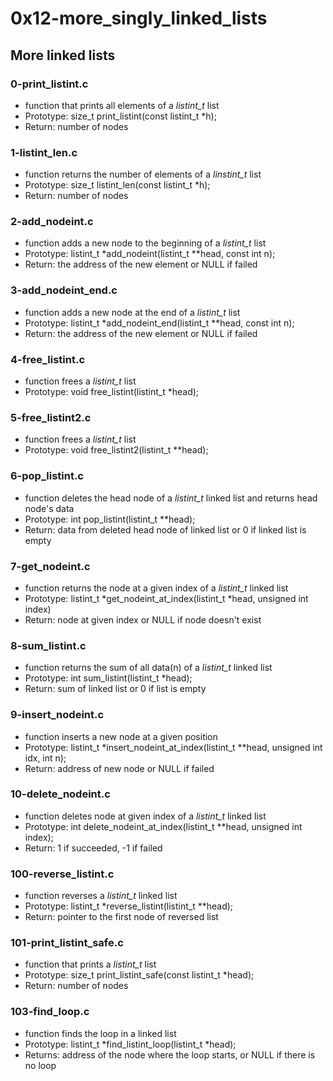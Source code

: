 # 0x12-more_singly_linked_lists

## More linked lists
### 0-print_listint.c
* function that prints all elements of a *listint_t* list
* Prototype: size_t print_listint(const listint_t *h);
* Return: number of nodes

### 1-listint_len.c
* function returns the number of elements of a *linstint_t* list
* Prototype: size_t listint_len(const listint_t *h);
* Return: number of nodes

### 2-add_nodeint.c
* function adds a new node to the beginning of a *listint_t* list
* Prototype: listint_t *add_nodeint(listint_t **head, const int n);
* Return: the address of the new element or NULL if failed

### 3-add_nodeint_end.c
* function adds a new node at the end of a *listint_t* list
* Prototype: listint_t *add_nodeint_end(listint_t **head, const int n);
* Return: the address of the new element or NULL if failed

### 4-free_listint.c
* function frees a *listint_t* list
* Prototype: void free_listint(listint_t *head);

### 5-free_listint2.c
* function frees a *listint_t* list
* Prototype: void free_listint2(listint_t **head);

### 6-pop_listint.c
* function deletes the head node of a *listint_t* linked list and returns head node's data
* Prototype: int pop_listint(listint_t **head);
* Return: data from deleted head node of linked list or 0 if linked list is empty

### 7-get_nodeint.c
* function returns the node at a given index of a *listint_t* linked list
* Prototype: listint_t *get_nodeint_at_index(listint_t *head, unsigned int index)
* Return: node at given index or NULL if node doesn't exist

### 8-sum_listint.c
* function returns the sum of all data(n) of a *listint_t* linked list
* Prototype: int sum_listint(listint_t *head);
* Return: sum of linked list or 0 if list is empty

### 9-insert_nodeint.c
* function inserts a new node at a given position
* Prototype: listint_t *insert_nodeint_at_index(listint_t **head, unsigned int idx, int n);
* Return: address of new node or NULL if failed

### 10-delete_nodeint.c
* function deletes node at given index of a *listint_t* linked list
* Prototype: int delete_nodeint_at_index(listint_t **head, unsigned int index);
* Return: 1 if succeeded, -1 if failed

### 100-reverse_listint.c
* function reverses a *listint_t* linked list
* Prototype: listint_t *reverse_listint(listint_t **head);
* Return: pointer to the first node of reversed list

### 101-print_listint_safe.c
* function that prints a *listint_t* list
* Prototype: size_t print_listint_safe(const listint_t *head);
* Return: number of nodes

### 103-find_loop.c
* function finds the loop in a linked list
* Prototype: listint_t *find_listint_loop(listint_t *head);
* Returns: address of the node where the loop starts, or NULL if there is no loop
